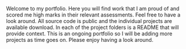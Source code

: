Welcome to my portfolio. 
Here you will find work that I am proud of and scored me high marks in their relevant assessments.
Feel free to have a look around. All source code is public and the individual projects are available download.
In each of the project folders is a README that will provide context.
This is an ongoing portfolio so I will be adding more projects as time goes on.
Please enjoy having a look around.
